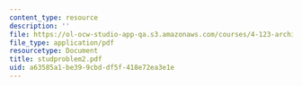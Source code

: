 ```yaml
---
content_type: resource
description: ''
file: https://ol-ocw-studio-app-qa.s3.amazonaws.com/courses/4-123-architectural-design-level-i-perceptions-and-processes-fall-2003/a63585a1be399cbddf5f418e72ea3e1e_studproblem2.pdf
file_type: application/pdf
resourcetype: Document
title: studproblem2.pdf
uid: a63585a1-be39-9cbd-df5f-418e72ea3e1e
---
```

